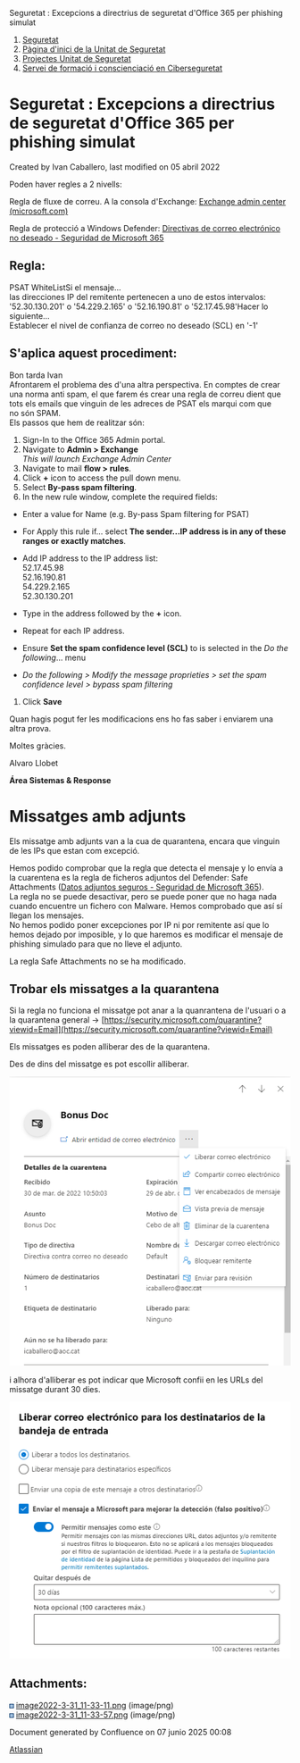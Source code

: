 Seguretat : Excepcions a directrius de seguretat d'Office 365 per phishing simulat  

1.  [Seguretat](index.md)
2.  [Pàgina d'inici de la Unitat de Seguretat](15368362.md)
3.  [Projectes Unitat de Seguretat](Projectes-Unitat-de-Seguretat_41517821.md)
4.  [Servei de formació i conscienciació en Ciberseguretat](41523634.md)

Seguretat : Excepcions a directrius de seguretat d'Office 365 per phishing simulat
==================================================================================

Created by Ivan Caballero, last modified on 05 abril 2022

Poden haver regles a 2 nivells:

Regla de fluxe de correu. A la consola d'Exchange: [Exchange admin center (microsoft.com)](https://admin.exchange.microsoft.com/#/transportrules)

Regla de protecció a Windows Defender: [Directivas de correo electrónico no deseado - Seguridad de Microsoft 365](https://security.microsoft.com/antispam)

Regla:
------

PSAT WhiteListSi el mensaje...  
las direcciones IP del remitente pertenecen a uno de estos intervalos: '52.30.130.201' o '54.229.2.165' o '52.16.190.81' o '52.17.45.98'Hacer lo siguiente…  
Establecer el nivel de confianza de correo no deseado (SCL) en '-1'

S'aplica aquest procediment:
----------------------------

Bon tarda Ivan  
Afrontarem el problema des d'una altra perspectiva. En comptes de crear una norma anti spam, el que farem és crear una regla de correu dient que tots els emails que vinguin de les adreces de PSAT els marqui com que no són SPAM.  
Els passos que hem de realitzar són:

1.  Sign-In to the Office 365 Admin portal.
2.  Navigate to **Admin > Exchange**  
    _This will launch Exchange Admin Center_
3.  Navigate to mail **flow > rules**.
4.  Click **+** icon to access the pull down menu.
5.  Select **By-pass spam filtering**.
6.  In the new rule window, complete the required fields:

*   Enter a value for Name (e.g. By-pass Spam filtering for PSAT)
*   For Apply this rule if… select **The sender...IP address is in any of these ranges or exactly matches**.
*   Add IP address to the IP address list:  
    52.17.45.98  
    52.16.190.81  
    54.229.2.165  
    52.30.130.201

*   Type in the address followed by the **+** icon.
*   Repeat for each IP address.

*   Ensure **Set the spam confidence level (SCL)** to is selected in the _Do the following_... menu

*   _Do the following > Modify the message proprieties > set the spam confidence level > bypass spam filtering_

1.  Click **Save**

Quan hagis pogut fer les modificacions ens ho fas saber i enviarem una altra prova.

Moltes gràcies.

  

Alvaro Llobet 

**Área Sistemas & Response** 

Missatges amb adjunts
=====================

Els missatge amb adjunts van a la cua de quarantena, encara que vinguin de les IPs que estan com excepció.

Hemos podido comprobar que la regla que detecta el mensaje y lo envía a la cuarentena es la regla de ficheros adjuntos del Defender: Safe Attachments ([Datos adjuntos seguros - Seguridad de Microsoft 365](https://security.microsoft.com/safeattachmentv2)).  
La regla no se puede desactivar, pero se puede poner que no haga nada cuando encuentre un fichero con Malware. Hemos comprobado que así sí llegan los mensajes.  
No hemos podido poner excepciones por IP ni por remitente así que lo hemos dejado por imposible, y lo que haremos es modificar el mensaje de phishing simulado para que no lleve el adjunto.

La regla Safe Attachments no se ha modificado.

Trobar els missatges a la quarantena
------------------------------------

Si la regla no funciona el missatge pot anar a la quanrantena de l'usuari o a la quarantena general → [https://security.microsoft.com/quarantine?viewid=Email](https://security.microsoft.com/quarantine?viewid=Email)

Els missatges es poden alliberar des de la quarantena.

Des de dins del missatge es pot escollir alliberar.

  

![](attachments/41523897/64980858.png)

  

i alhora d'alliberar es pot indicar que Microsoft confii en les URLs del missatge durant 30 dies.

![](attachments/41523897/64980859.png)

  

Attachments:
------------

![](images/icons/bullet_blue.gif) [image2022-3-31\_11-33-11.png](attachments/41523897/64980858.png) (image/png)  
![](images/icons/bullet_blue.gif) [image2022-3-31\_11-33-57.png](attachments/41523897/64980859.png) (image/png)  

Document generated by Confluence on 07 junio 2025 00:08

[Atlassian](http://www.atlassian.com/)